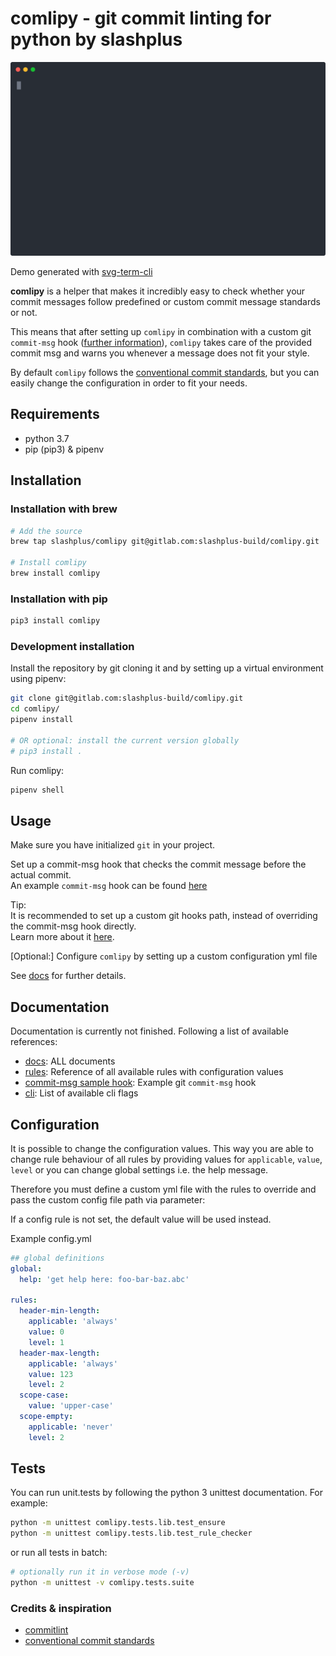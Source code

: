 # comlipy - git commit linting for python by slashplus

<div align="center">

  <img width="800" src="docs/assets/comlipy.svg">
</div>

Demo generated with [svg-term-cli](https://github.com/marionebl/svg-term-cli) 

**comlipy** is a helper that makes it incredibly easy to check whether
your commit messages follow predefined or custom commit message 
standards or not. 

This means that after setting up `comlipy` in combination with 
a custom git `commit-msg` hook ([further information](https://git-scm.com/book/uz/v2/Customizing-Git-Git-Hooks)),
`comlipy` takes care of the provided commit msg and warns you
whenever a message does not fit your style. 

By default `comlipy` follows the [conventional commit standards](https://conventionalcommits.org),
but you can easily change the configuration in order to fit your needs.

## Requirements

- python 3.7
- pip (pip3) & pipenv

## Installation

### Installation with brew

```bash
# Add the source
brew tap slashplus/comlipy git@gitlab.com:slashplus-build/comlipy.git

# Install comlipy
brew install comlipy
```

### Installation with pip

```bash
pip3 install comlipy
```

### Development installation

Install the repository by git cloning it and by setting up a 
virtual environment using pipenv:

```bash
git clone git@gitlab.com:slashplus-build/comlipy.git
cd comlipy/
pipenv install

# OR optional: install the current version globally
# pip3 install .
```

Run comlipy:
```bash
pipenv shell
```
    
## Usage

Make sure you have initialized `git` in your project. 

Set up a commit-msg hook that checks the commit message before the 
actual commit. <br>
An example `commit-msg` hook can be found [here](/docs/commit-msg.sample) 

Tip:
<br>
It is recommended to set up a custom git hooks path, instead of 
overriding the commit-msg hook directly. <br>
Learn more about it [here](https://git-scm.com/docs/githooks).
    
\[Optional:\] Configure `comlipy` by setting up a custom configuration yml file

See [docs](/docs/) for further details.

## Documentation

Documentation is currently not finished. Following a list of available 
references:

- [docs](/docs): ALL documents 
- [rules](/docs/reference-rules.md): Reference of all available rules with
 configuration values
- [commit-msg sample hook](/docs/commit-msg.sample): Example git `commit-msg` hook
- [cli](/docs/reference-cli.md): List of available cli flags

## Configuration

It is possible to change the configuration values. This way you are able 
to change rule behaviour of all rules by providing values 
for `applicable`, `value`, `level` or you can change global settings
i.e. the help message. 

Therefore you must define a custom yml file with the rules to override 
and pass the custom config file path via parameter:

If a config rule is not set, the default value will be used instead.

Example config.yml

```yaml
## global definitions
global:
  help: 'get help here: foo-bar-baz.abc'

rules:
  header-min-length:
    applicable: 'always'
    value: 0
    level: 1
  header-max-length: 
    applicable: 'always'
    value: 123
    level: 2
  scope-case:
    value: 'upper-case'
  scope-empty:
    applicable: 'never'
    level: 2
```

## Tests

You can run unit.tests by following the python 3 unittest documentation.
For example:

```bash
python -m unittest comlipy.tests.lib.test_ensure
python -m unittest comlipy.tests.lib.test_rule_checker
```

or run all tests in batch:
```bash
# optionally run it in verbose mode (-v)
python -m unittest -v comlipy.tests.suite
```

### Credits & inspiration

- [commitlint](https://github.com/conventional-changelog/commitlint)
- [conventional commit standards](https://conventionalcommits.org)
